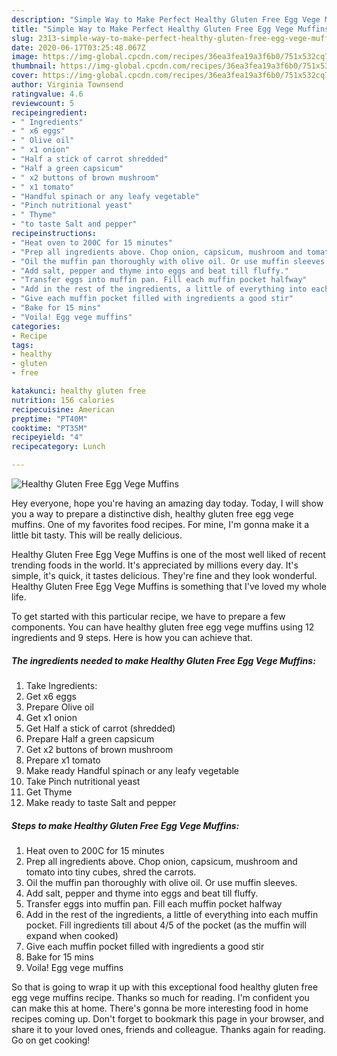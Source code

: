 ```yaml
---
description: "Simple Way to Make Perfect Healthy Gluten Free Egg Vege Muffins"
title: "Simple Way to Make Perfect Healthy Gluten Free Egg Vege Muffins"
slug: 2313-simple-way-to-make-perfect-healthy-gluten-free-egg-vege-muffins
date: 2020-06-17T03:25:48.067Z
image: https://img-global.cpcdn.com/recipes/36ea3fea19a3f6b0/751x532cq70/healthy-gluten-free-egg-vege-muffins-recipe-main-photo.jpg
thumbnail: https://img-global.cpcdn.com/recipes/36ea3fea19a3f6b0/751x532cq70/healthy-gluten-free-egg-vege-muffins-recipe-main-photo.jpg
cover: https://img-global.cpcdn.com/recipes/36ea3fea19a3f6b0/751x532cq70/healthy-gluten-free-egg-vege-muffins-recipe-main-photo.jpg
author: Virginia Townsend
ratingvalue: 4.6
reviewcount: 5
recipeingredient:
- " Ingredients"
- " x6 eggs"
- " Olive oil"
- " x1 onion"
- "Half a stick of carrot shredded"
- "Half a green capsicum"
- " x2 buttons of brown mushroom"
- " x1 tomato"
- "Handful spinach or any leafy vegetable"
- "Pinch nutritional yeast"
- " Thyme"
- "to taste Salt and pepper"
recipeinstructions:
- "Heat oven to 200C for 15 minutes"
- "Prep all ingredients above. Chop onion, capsicum, mushroom and tomato into tiny cubes, shred the carrots."
- "Oil the muffin pan thoroughly with olive oil. Or use muffin sleeves."
- "Add salt, pepper and thyme into eggs and beat till fluffy."
- "Transfer eggs into muffin pan. Fill each muffin pocket halfway"
- "Add in the rest of the ingredients, a little of everything into each muffin pocket. Fill ingredients till about 4/5 of the pocket (as the muffin will expand when cooked)"
- "Give each muffin pocket filled with ingredients a good stir"
- "Bake for 15 mins"
- "Voila! Egg vege muffins"
categories:
- Recipe
tags:
- healthy
- gluten
- free

katakunci: healthy gluten free 
nutrition: 156 calories
recipecuisine: American
preptime: "PT40M"
cooktime: "PT35M"
recipeyield: "4"
recipecategory: Lunch

---
```



![Healthy Gluten Free Egg Vege Muffins](https://img-global.cpcdn.com/recipes/36ea3fea19a3f6b0/751x532cq70/healthy-gluten-free-egg-vege-muffins-recipe-main-photo.jpg)

Hey everyone, hope you're having an amazing day today. Today, I will show you a way to prepare a distinctive dish, healthy gluten free egg vege muffins. One of my favorites food recipes. For mine, I'm gonna make it a little bit tasty. This will be really delicious.

Healthy Gluten Free Egg Vege Muffins is one of the most well liked of recent trending foods in the world. It's appreciated by millions every day. It's simple, it's quick, it tastes delicious. They're fine and they look wonderful. Healthy Gluten Free Egg Vege Muffins is something that I've loved my whole life.




To get started with this particular recipe, we have to prepare a few components. You can have healthy gluten free egg vege muffins using 12 ingredients and 9 steps. Here is how you can achieve that.

<!--inarticleads1-->

##### The ingredients needed to make Healthy Gluten Free Egg Vege Muffins:

1. Take  Ingredients:
1. Get  x6 eggs
1. Prepare  Olive oil
1. Get  x1 onion
1. Get Half a stick of carrot (shredded)
1. Prepare Half a green capsicum
1. Get  x2 buttons of brown mushroom
1. Prepare  x1 tomato
1. Make ready Handful spinach or any leafy vegetable
1. Take Pinch nutritional yeast
1. Get  Thyme
1. Make ready to taste Salt and pepper




<!--inarticleads2-->

##### Steps to make Healthy Gluten Free Egg Vege Muffins:

1. Heat oven to 200C for 15 minutes
1. Prep all ingredients above. Chop onion, capsicum, mushroom and tomato into tiny cubes, shred the carrots.
1. Oil the muffin pan thoroughly with olive oil. Or use muffin sleeves.
1. Add salt, pepper and thyme into eggs and beat till fluffy.
1. Transfer eggs into muffin pan. Fill each muffin pocket halfway
1. Add in the rest of the ingredients, a little of everything into each muffin pocket. Fill ingredients till about 4/5 of the pocket (as the muffin will expand when cooked)
1. Give each muffin pocket filled with ingredients a good stir
1. Bake for 15 mins
1. Voila! Egg vege muffins




So that is going to wrap it up with this exceptional food healthy gluten free egg vege muffins recipe. Thanks so much for reading. I'm confident you can make this at home. There's gonna be more interesting food in home recipes coming up. Don't forget to bookmark this page in your browser, and share it to your loved ones, friends and colleague. Thanks again for reading. Go on get cooking!
